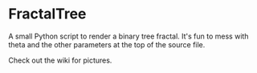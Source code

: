 # FractalTree
A small Python script to render a binary tree fractal. It's fun to mess with theta and the other parameters at the top of the source file.

Check out the wiki for pictures. 
